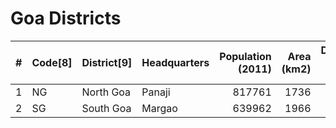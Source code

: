 # Goa Districts

|   # | Code[8]   | District[9]   | Headquarters   |   Population (2011) |   Area (km2) |   Density (/km2)[9] |
|----:|:----------|:--------------|:---------------|--------------------:|-------------:|--------------------:|
|   1 | NG        | North Goa     | Panaji         |              817761 |         1736 |                 471 |
|   2 | SG        | South Goa     | Margao         |              639962 |         1966 |                 326 |